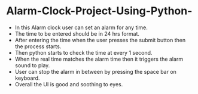 # Alarm-Clock-Project-Using-Python-

- In this Alarm clock user can set an alarm for any time.
- The time to be entered should be in 24 hrs format.
- After entering the time when the user presses the submit button then the process starts.
- Then python starts to check the time at every 1 second.
- When the real time matches the alarm time then it triggers the alarm sound to play.
- User can stop the alarm in between by pressing the space bar on keyboard.
- Overall the UI is good and soothing to eyes.

